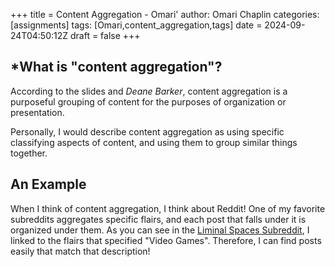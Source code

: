 +++
title = Content Aggregation - Omari'
author: Omari Chaplin
categories: [assignments]
tags: [Omari,content_aggregation,tags]
date = 2024-09-24T04:50:12Z
draft = false
+++
## *What is "content aggregation"?

According to the slides and *Deane Barker*, content aggregation is a purposeful grouping of content for the purposes of organization or presentation.

Personally, I would describe content aggregation as using specific classifying aspects of content, and using them to group similar things together.

## An Example
When I think of content aggregation, I think about Reddit! One of my favorite subreddits aggregates specific flairs, and each post that falls under it is organized under them. As you can see in the [Liminal Spaces Subreddit](https://www.reddit.com/r/LiminalSpace/?f=flair_name%3A%22Video%20Game%22), I linked to the flairs that specified "Video Games". Therefore, I can find posts easily that match that description!
